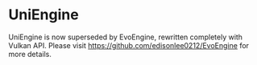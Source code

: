 # UniEngine
UniEngine is now superseded by EvoEngine, rewritten completely with Vulkan API. Please visit https://github.com/edisonlee0212/EvoEngine for more details.
